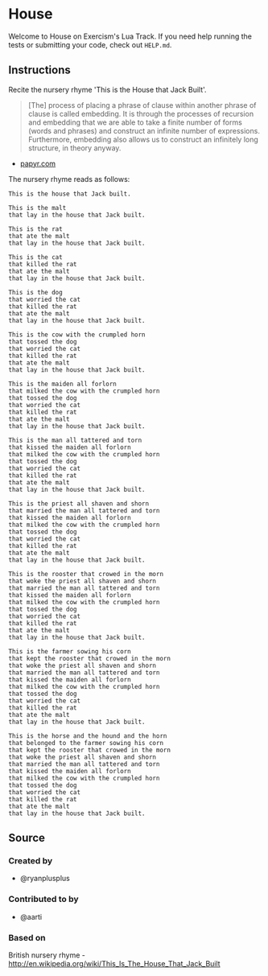 # House

Welcome to House on Exercism's Lua Track.
If you need help running the tests or submitting your code, check out `HELP.md`.

## Instructions

Recite the nursery rhyme 'This is the House that Jack Built'.

> [The] process of placing a phrase of clause within another phrase of
> clause is called embedding. It is through the processes of recursion
> and embedding that we are able to take a finite number of forms (words
> and phrases) and construct an infinite number of expressions.
> Furthermore, embedding also allows us to construct an infinitely long
> structure, in theory anyway.

- [papyr.com](http://papyr.com/hypertextbooks/grammar/ph_noun.htm)

The nursery rhyme reads as follows:

```text
This is the house that Jack built.

This is the malt
that lay in the house that Jack built.

This is the rat
that ate the malt
that lay in the house that Jack built.

This is the cat
that killed the rat
that ate the malt
that lay in the house that Jack built.

This is the dog
that worried the cat
that killed the rat
that ate the malt
that lay in the house that Jack built.

This is the cow with the crumpled horn
that tossed the dog
that worried the cat
that killed the rat
that ate the malt
that lay in the house that Jack built.

This is the maiden all forlorn
that milked the cow with the crumpled horn
that tossed the dog
that worried the cat
that killed the rat
that ate the malt
that lay in the house that Jack built.

This is the man all tattered and torn
that kissed the maiden all forlorn
that milked the cow with the crumpled horn
that tossed the dog
that worried the cat
that killed the rat
that ate the malt
that lay in the house that Jack built.

This is the priest all shaven and shorn
that married the man all tattered and torn
that kissed the maiden all forlorn
that milked the cow with the crumpled horn
that tossed the dog
that worried the cat
that killed the rat
that ate the malt
that lay in the house that Jack built.

This is the rooster that crowed in the morn
that woke the priest all shaven and shorn
that married the man all tattered and torn
that kissed the maiden all forlorn
that milked the cow with the crumpled horn
that tossed the dog
that worried the cat
that killed the rat
that ate the malt
that lay in the house that Jack built.

This is the farmer sowing his corn
that kept the rooster that crowed in the morn
that woke the priest all shaven and shorn
that married the man all tattered and torn
that kissed the maiden all forlorn
that milked the cow with the crumpled horn
that tossed the dog
that worried the cat
that killed the rat
that ate the malt
that lay in the house that Jack built.

This is the horse and the hound and the horn
that belonged to the farmer sowing his corn
that kept the rooster that crowed in the morn
that woke the priest all shaven and shorn
that married the man all tattered and torn
that kissed the maiden all forlorn
that milked the cow with the crumpled horn
that tossed the dog
that worried the cat
that killed the rat
that ate the malt
that lay in the house that Jack built.
```

## Source

### Created by

- @ryanplusplus

### Contributed to by

- @aarti

### Based on

British nursery rhyme - http://en.wikipedia.org/wiki/This_Is_The_House_That_Jack_Built